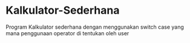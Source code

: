# Kalkulator-Sederhana
Program Kalkulator sederhana dengan menggunakan switch case yang mana penggunaan operator di tentukan oleh user
